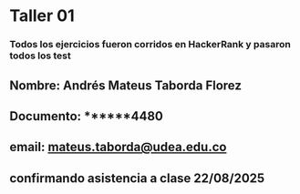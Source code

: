 # Taller 01

### Todos los ejercicios fueron corridos en HackerRank y pasaron todos los test

## Nombre: Andrés Mateus Taborda Florez
## Documento: ******4480
## email: mateus.taborda@udea.edu.co

## confirmando asistencia a clase 22/08/2025

